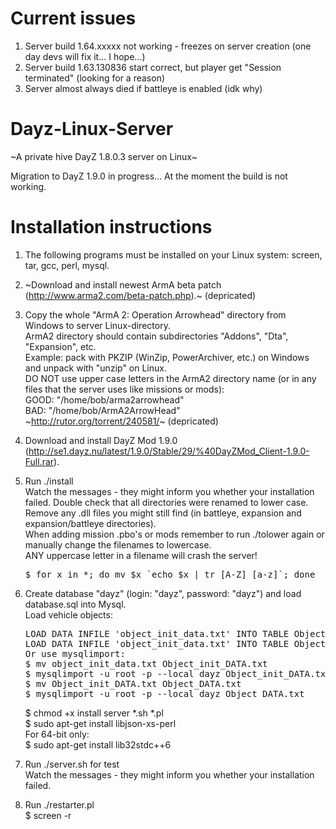 Current issues
=================
1. Server build 1.64.xxxxx not working - freezes on server creation (one day devs will fix it... I hope...)
2. Server build 1.63.130836 start correct, but player get "Session terminated" (looking for a reason)
3. Server almost always died if battleye is enabled (idk why)

Dayz-Linux-Server
=================

~A private hive DayZ 1.8.0.3 server on Linux~

Migration to DayZ 1.9.0 in progress... At the moment the build is not working.

Installation instructions
=========================

1. The following programs must be installed on your Linux system: screen, tar, gcc, perl, mysql.

2. ~Download and install newest ArmA beta patch (http://www.arma2.com/beta-patch.php).~ (depricated)

3. Copy the whole "ArmA 2: Operation Arrowhead" directory from Windows to server Linux-directory.<br>
   ArmA2 directory should contain subdirectories "Addons", "Dta", "Expansion", etc.<br>
   Example: pack with PKZIP (WinZip, PowerArchiver, etc.) on Windows and unpack with "unzip" on Linux.<br>
   DO NOT use upper case letters in the ArmA2 directory name (or in any files that the server uses 
   like missions or mods):<br>
   GOOD: "/home/bob/arma2arrowhead"<br>
   BAD:  "/home/bob/ArmA2ArrowHead"<br>
   ~http://rutor.org/torrent/240581/~ (depricated)

3. Download and install DayZ Mod 1.9.0 (http://se1.dayz.nu/latest/1.9.0/Stable/29/%40DayZMod_Client-1.9.0-Full.rar).

4. Run ./install<br>
   Watch the messages - they might inform you whether your installation
   failed. Double check that all directories were renamed to lower case.
   Remove any .dll files you might still find (in battleye, expansion and
   expansion/battleye directories).<br>
   When adding mission .pbo's or mods remember to run ./tolower again or
   manually change the filenames to lowercase.<br> ANY uppercase letter in
   a filename will crash the server!<br>
   <pre>$ for x in *; do mv $x `echo $x | tr [A-Z] [a-z]`; done</pre>

5. Create database "dayz" (login: "dayz", password: "dayz") and load database.sql into Mysql.<br>
   Load vehicle objects:
   <pre>LOAD DATA INFILE 'object_init_data.txt' INTO TABLE Object_init_DATA;
   LOAD DATA INFILE 'object_init_data.txt' INTO TABLE Object_DATA;
   Or use mysqlimport:
   $ mv object_init_data.txt Object_init_DATA.txt
   $ mysqlimport -u root -p --local dayz Object_init_DATA.txt  
   $ mv Object_init_DATA.txt Object_DATA.txt
   $ mysqlimport -u root -p --local dayz Object_DATA.txt
   </pre>
   $ chmod +x install server *.sh *.pl<br>
   $ sudo apt-get install libjson-xs-perl<br>
   For 64-bit only:<br>
   $ sudo apt-get install lib32stdc++6 

6. Run ./server.sh for test<br>
   Watch the messages - they might inform you whether your installation failed.

7. Run ./restarter.pl<br>
   $ screen -r




